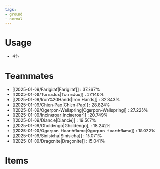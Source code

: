 ```yaml
---
tags:
- ground
- normal
---
```

# Usage
- 4%
# Teammates
- [[2025-01-09/Farigiraf|Farigiraf]] : 37.367%
- [[2025-01-09/Tornadus|Tornadus]] : 37.146%
- [[2025-01-09/Iron%20Hands|Iron Hands]] : 32.343%
- [[2025-01-09/Chien-Pao|Chien-Pao]] : 28.824%
- [[2025-01-09/Ogerpon-Wellspring|Ogerpon-Wellspring]] : 27.226%
- [[2025-01-09/Incineroar|Incineroar]] : 20.749%
- [[2025-01-09/Diancie|Diancie]] : 19.507%
- [[2025-01-09/Gholdengo|Gholdengo]] : 18.242%
- [[2025-01-09/Ogerpon-Hearthflame|Ogerpon-Hearthflame]] : 18.072%
- [[2025-01-09/Sinistcha|Sinistcha]] : 15.071%
- [[2025-01-09/Dragonite|Dragonite]] : 15.041%
# Items
